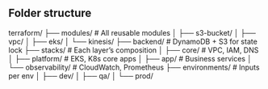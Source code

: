 ## Folder structure

terraform/
├── modules/                # All reusable modules
│   ├── s3-bucket/
│   ├── vpc/
│   ├── eks/
│   └── kinesis/
├── backend/                # DynamoDB + S3 for state lock
├── stacks/                 # Each layer’s composition
│   ├── core/               # VPC, IAM, DNS
│   ├── platform/           # EKS, K8s core apps
│   ├── app/                # Business services
│   └── observability/      # CloudWatch, Prometheus
├── environments/           # Inputs per env
│   ├── dev/
│   ├── qa/
│   └── prod/
